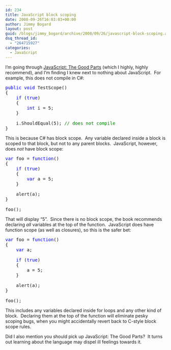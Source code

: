 ```yaml
---
id: 234
title: JavaScript block scoping
date: 2008-09-26T16:03:03+00:00
author: Jimmy Bogard
layout: post
guid: /blogs/jimmy_bogard/archive/2008/09/26/javascript-block-scoping.aspx
dsq_thread_id:
  - "264715927"
categories:
  - JavaScript
---
```

I&#8217;m going through [JavaScript: The Good Parts](http://www.amazon.com/JavaScript-Good-Parts-Douglas-Crockford/dp/0596517742) (which I highly, highly recommend), and I&#8217;m finding I knew next to nothing about JavaScript.&nbsp; For example, this does not compile in C#:

<pre><span style="color: blue">public void </span>TestScope()
{
    <span style="color: blue">if </span>(<span style="color: blue">true</span>) 
    {
        <span style="color: blue">int </span>i = 5;
    }

    i.ShouldEqual(5); <span style="color: green">// does not compile
</span>}
</pre>

[](http://11011.net/software/vspaste)

This is because C# has block scope.&nbsp; Any variable declared inside a block is scoped to that block, but not to any parent blocks.&nbsp; JavaScript, however, does _not_ have block scope:

<pre><span style="color: blue">var </span>foo = <span style="color: blue">function</span>()
{
    <span style="color: blue">if </span>(<span style="color: blue">true</span>)
    {
        <span style="color: blue">var </span>a = 5;
    }
    
    alert(a);
}

foo();</pre>

[](http://11011.net/software/vspaste)

That will display &#8220;5&#8221;.&nbsp; Since there is no block scope, the book recommends declaring _all_ variables at the top of the function.&nbsp; JavaScript does have function scope (as well as closures), so this is the safer bet:

<pre><span style="color: blue">var </span>foo = <span style="color: blue">function</span>()
{
    <span style="color: blue">var </span>a;
    
    <span style="color: blue">if </span>(<span style="color: blue">true</span>)
    {
        a = 5;
    }
    
    alert(a);
}

foo();</pre>

[](http://11011.net/software/vspaste)

This includes any variables declared inside for loops and any other kind of block.&nbsp; Declaring them at the top of the function will eliminate pesky scoping bugs, when you might accidentally revert back to C-style block scope rules.

Did I also mention you should pick up JavaScript: The Good Parts?&nbsp; It turns out learning about the language may dispel ill feelings towards it.